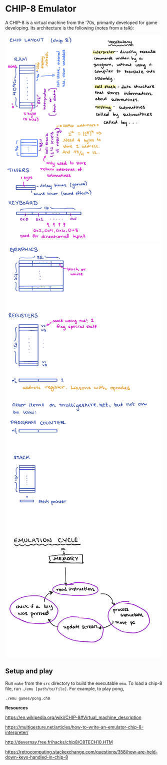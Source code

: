 # CHIP-8 Emulator

A CHIP-8 is a virtual machine from the '70s, primarily developed for game developing.  Its
architecture is the following (notes from a talk):

![](specs-1.tiff)
![](specs-2.tiff)
![](specs-3.tiff)

## Setup and play

Run `make` from the `src` directory to build the executable `emu`.  To load a chip-8 file, run `./emu [path/to/file]`.  For example, to play pong,

    ./emu games/pong.ch8

**Resources**

https://en.wikipedia.org/wiki/CHIP-8#Virtual_machine_description

https://multigesture.net/articles/how-to-write-an-emulator-chip-8-interpreter/

http://devernay.free.fr/hacks/chip8/C8TECH10.HTM

https://retrocomputing.stackexchange.com/questions/358/how-are-held-down-keys-handled-in-chip-8
